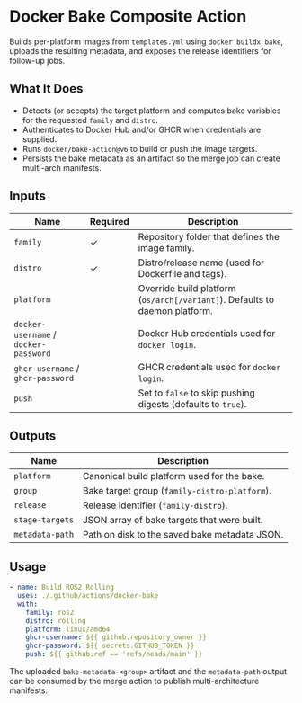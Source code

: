 # Docker Bake Composite Action

Builds per-platform images from `templates.yml` using `docker buildx bake`, uploads the resulting metadata, and exposes the release identifiers for follow-up jobs.

## What It Does
- Detects (or accepts) the target platform and computes bake variables for the requested `family` and `distro`.
- Authenticates to Docker Hub and/or GHCR when credentials are supplied.
- Runs `docker/bake-action@v6` to build or push the image targets.
- Persists the bake metadata as an artifact so the merge job can create multi-arch manifests.

## Inputs
| Name | Required | Description |
| --- | --- | --- |
| `family` | ✓ | Repository folder that defines the image family. |
| `distro` | ✓ | Distro/release name (used for Dockerfile and tags). |
| `platform` |  | Override build platform (`os/arch[/variant]`). Defaults to daemon platform. |
| `docker-username` / `docker-password` |  | Docker Hub credentials used for `docker login`. |
| `ghcr-username` / `ghcr-password` |  | GHCR credentials used for `docker login`. |
| `push` |  | Set to `false` to skip pushing digests (defaults to `true`). |

## Outputs
| Name | Description |
| --- | --- |
| `platform` | Canonical build platform used for the bake. |
| `group` | Bake target group (`family-distro-platform`). |
| `release` | Release identifier (`family-distro`). |
| `stage-targets` | JSON array of bake targets that were built. |
| `metadata-path` | Path on disk to the saved bake metadata JSON. |

## Usage
```yaml
- name: Build ROS2 Rolling
  uses: ./.github/actions/docker-bake
  with:
    family: ros2
    distro: rolling
    platform: linux/amd64
    ghcr-username: ${{ github.repository_owner }}
    ghcr-password: ${{ secrets.GITHUB_TOKEN }}
    push: ${{ github.ref == 'refs/heads/main' }}
```

The uploaded `bake-metadata-<group>` artifact and the `metadata-path` output can be consumed by the merge action to publish multi-architecture manifests.
